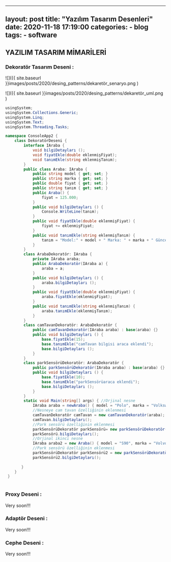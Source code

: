 <!-- -*- coding: iso-8859-1 -*- -->
---
layout: post
title:  "Yazılım Tasarım Desenleri"
date:   2020-11-18 17:19:00
categories:
    - blog
tags:
    - software
---



## YAZILIM TASARIM MİMARİLERİ



### Dekoratör Tasarım Deseni : 

![]({{ site.baseurl }}images/posts/2020/desing_patterns/dekaretör_senaryo.png )

![]({{ site.baseurl }}images/posts/2020/desing_patterns/dekaretör_uml.png )



```c#
usingSystem;
usingSystem.Collections.Generic;
usingSystem.Linq;
usingSystem.Text;
usingSystem.Threading.Tasks;

namespace ConsoleApp2 {
	class DekoratörDeseni {
		interface IAraba {
			void bilgiDetayları ();
			void fiyatEkle(double eklenmişFiyat);
			void tanımEkle(string eklenmişTanım);
		}
		public class Araba: IAraba {
			public string model { get; set; }
			public string marka { get; set; }
			public double fiyat { get; set; }
			public string tanım { get; set; }
			public Araba() {
				fiyat = 125.000;
			}
			public void bilgiDetayları () {
				Console.WriteLine(tanım);
			}
			public void fiyatEkle(double eklenmişFiyat) {
				fiyat += eklenmişFiyat;
			}
			public void tanımEkle(string eklenmişTanım) {
				tanım = "Model:" + model + " Marka: " + marka + " Güncel Fiyat: " + fiyat.ToString() + " " + eklenmişTanım;
			}
		}
		class ArabaDekoratör: IAraba {
			private IAraba araba;
			public ArabaDekoratör(IAraba a) {
				araba = a;
			}
			public void bilgiDetayları () {
				araba.bilgiDetayları ();
			}
			public void fiyatEkle(double eklenmişFiyat) {
				araba.fiyatEkle(eklenmişFiyat);
			}
			public void tanımEkle(string eklenmişTanım) {
				araba.tanımEkle(eklenmişTanım);
			}
		}
		class camTavanDekoratör: ArabaDekoratör {
			public camTavanDekoratör(IAraba araba) : base(araba) {}
			public void bilgiDetayları () {
				base.fiyatEkle(15);
				base.tanımEkle("camTavan bilgisi araca eklendi");
				base.bilgiDetayları ();
			}
		}
		class parkSensörüDekoratör: ArabaDekoratör {
			public parkSensörüDekoratör(IAraba araba) : base(araba) {}
			public void bilgiDetayları () {
				base.fiyatEkle(10);
				base.tanımEkle("parkSensörüaraca eklendi");
				base.bilgiDetayları ();
			}
		}
		static void Main(string[] args) { //Orjinal nesne
            IAraba araba = newAraba() { model = "Polo", marka = "Volkswagen", fiyat = 125.000, tanım = "Yeni araba eklendi"};
            //Nesneye cam tavan özelliğinin eklenmesi
            camTavanDekoratör camTavan = new camTavanDekoratör(araba);
            camTavan.bilgiDetayları();
            //Park sensörü özelliğinin eklenmesi
            parkSensörüDekoratör parkSensörü= new parkSensörüDekoratör(araba);
            parkSensörü.bilgiDetayları();
			//Orjinal ikinci nesne
            IAraba araba2 = new Araba() { model = "S90", marka = "Volvo", fiyat = 240.000, tanım = "Yeni araba eklendi"};
            //Park sensörü özelliğinin eklenmesi
            parkSensörüDekoratör parkSensörü2 = new parkSensörüDekoratör(araba2);
            parkSensörü2.bilgiDetayları();
 
       }
    }
 }
			
```



###  Proxy Deseni :

Very soon!!!

### Adaptör Deseni :

Very soon!!!

### Cephe Deseni :

Very soon!!!



